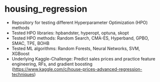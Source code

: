 # housing_regression
- Repository for testing different Hyperparameter Optimization (HPO) methods
- Tested HPO libraries: hpbandster, hyperopt, optuna, skopt
- Tested HPO methods: Random Search, CMA-ES, Hyperband, GPBO, SMAC, TPE, BOHB
- Tested ML algorithms: Random Forests, Neural Networks, SVM, XGBoost
- Underlying Kaggle-Challenge: Predict sales prices and practice feature engineering, RFs, and gradient boosting (https://www.kaggle.com/c/house-prices-advanced-regression-techniques)
